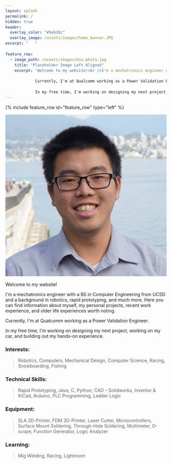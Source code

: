 ```yaml
---
layout: splash
permalink: /
hidden: true
header:
  overlay_color: "#5e616c"
  overlay_image: /assets/images/home_banner.JPG  
excerpt: "   "

feature_row:
  - image_path: /assets/images/bio-photo.jpg
    title: "Placeholder Image Left Aligned"
    excerpt: 'Welcome to my website!<br />I'm a mechatronics engineer with a BS in Computer Engineering from UCSD and a background in robotics, rapid prototyping, and much more. Here you can find information about myself, my personal projects, recent work experience, and older life experiences worth noting. <br />
			 
			 Currently, I'm at Qualcomm working as a Power Validation Engineer.
			 
			 In my free time, I'm working on designing my next project, working on my car, and building out my hands-on experience.'
---
```


{% include feature_row id="feature_row" type="left" %}

![Profile](/assets/images/bio-photo.jpg)

Welcome to my website! 

I'm a mechatronics engineer with a BS in Computer Engineering from UCSD and a background in robotics, rapid prototyping, and much more. Here you can find information about myself, my personal projects, recent work experience, and older life experiences worth noting. 

Currently, I'm at Qualcomm working as a Power Validation Engineer.

In my free time, I'm working on designing my next project, working on my car, and building out my hands-on experience.

### Interests: 
>Robotics, Computers, Mechanical Design, Computer Science, Racing, Snowboarding, Fishing

### Technical Skills: 
>Rapid Prototyping, Java, C, Python, CAD – Solidworks, Inventor & KiCad, Arduino, PLC
Programming, Ladder Logic

### Equipment: 
>SLA 3D-Printer, FDM 3D-Printer, Laser Cutter, Microcontrollers, Surface Mount Soldering,
Through-Hole Soldering, Multimeter, O-scope, Function Generator, Logic Analyzer

### Learning: 
>Mig Welding, Racing, Lightroom